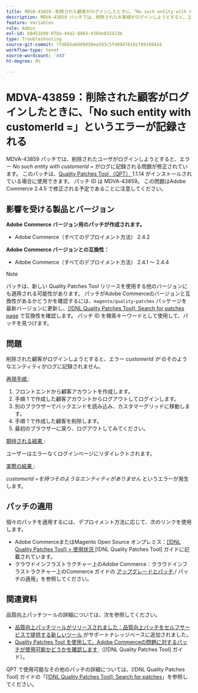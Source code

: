 ```yaml
---
title: MDVA-43859：削除された顧客がログインしたときに、「No such entity with customerId =」というエラーが記録される
description: MDVA-43859 パッチでは、削除されたお客様がログインしようとすると、エラー*No such entity with customerId =*がログに記録される問題が修正されています。 このパッチは、[Quality Patches Tool （QPT） ] （https://experienceleague.adobe.com/en/docs/commerce-operations/tools/quality-patches-tool/quality-patches-tool-to-self-serve-quality-patches） 1.1.14 がインストールされている場合に利用できます。 パッチ ID は MDVA-43859。 この問題はAdobe Commerce 2.4.5 で修正される予定であることに注意してください。
feature: Variables
role: Admin
exl-id: b8451b08-978a-44a2-8664-4369e832423b
type: Troubleshooting
source-git-commit: 7fdb02a6d89d50ea593c5fd99d78101f89198424
workflow-type: tm+mt
source-wordcount: '443'
ht-degree: 0%

---
```


# MDVA-43859：削除された顧客がログインしたときに、「No such entity with customerId =」というエラーが記録される

MDVA-43859 パッチでは、削除されたユーザがログインしようとすると、エラー *No such entity with customerId =* がログに記録される問題が修正されています。 このパッチは、[Quality Patches Tool （QPT） ](https://experienceleague.adobe.com/en/docs/commerce-operations/tools/quality-patches-tool/quality-patches-tool-to-self-serve-quality-patches)1.1.14 がインストールされている場合に使用できます。 パッチ ID は MDVA-43859。 この問題はAdobe Commerce 2.4.5 で修正される予定であることに注意してください。

## 影響を受ける製品とバージョン

**Adobe Commerce バージョン用のパッチが作成されます。**

* Adobe Commerce（すべてのデプロイメント方法） 2.4.2

**Adobe Commerce バージョンとの互換性：**

* Adobe Commerce（すべてのデプロイメント方法） 2.4.1 ～ 2.4.4

>[!NOTE]
>
>パッチは、新しい Quality Patches Tool リリースを使用する他のバージョンにも適用される可能性があります。 パッチがAdobe Commerceのバージョンと互換性があるかどうかを確認するには、`magento/quality-patches` パッケージを最新バージョンに更新し、[[!DNL Quality Patches Tool]: Search for patches page](https://experienceleague.adobe.com/en/docs/commerce-operations/tools/quality-patches-tool/quality-patches-tool-to-self-serve-quality-patches) で互換性を確認します。 パッチ ID を検索キーワードとして使用して、パッチを見つけます。

## 問題

削除された顧客がログインしようとすると、エラー *customerId が* のそのようなエンティティがログに記録されません。

<u> 再現手順 </u>:

1. フロントエンドから顧客アカウントを作成します。
1. 手順 1 で作成した顧客アカウントからログアウトしてログインします。
1. 別のブラウザーでバックエンドを読み込み、カスタマーグリッドに移動します。
1. 手順 1 で作成した顧客を削除します。
1. 最初のブラウザーに戻り、ログアウトしてみてください。

<u> 期待される結果 </u>:

ユーザーはエラーなくログインページにリダイレクトされます。

<u> 実際の結果 </u>:

*customerId =を持つそのようなエンティティがありません* というエラーが発生します。

## パッチの適用

個々のパッチを適用するには、デプロイメント方法に応じて、次のリンクを使用します。

* Adobe CommerceまたはMagento Open Source オンプレミス：[[!DNL Quality Patches Tool] > 使用状況 ](/help/tools/quality-patches-tool/usage.md) [!DNL Quality Patches Tool] ガイドに記載されています。
* クラウドインフラストラクチャー上のAdobe Commerce：クラウドインフラストラクチャー上のCommerce ガイドの [ アップグレードとパッチ ](https://experienceleague.adobe.com/docs/commerce-cloud-service/user-guide/develop/upgrade/apply-patches.html)/ パッチの適用」を参照してください。

## 関連資料

品質向上パッチツールの詳細については、次を参照してください。

* [ 品質向上パッチツールがリリースされました：品質向上パッチをセルフサービスで提供する新しいツール ](https://experienceleague.adobe.com/en/docs/commerce-operations/tools/quality-patches-tool/quality-patches-tool-to-self-serve-quality-patches) がサポートナレッジベースに追加されました。
* [Quality Patches Tool を使用して、Adobe Commerceの問題に対するパッチが使用可能かどうかを確認します ](/help/tools/quality-patches-tool/patches-available-in-qpt/check-patch-for-magento-issue-with-magento-quality-patches.md) （[!DNL Quality Patches Tool] ガイド）。

QPT で使用可能なその他のパッチの詳細については、[!DNL Quality Patches Tool] ガイドの「[[!DNL Quality Patches Tool]: Search for patches](https://experienceleague.adobe.com/tools/commerce-quality-patches/index.html)」を参照してください。
